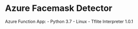 # Azure Facemask Detector
 
Azure Function App:
    - Python 3.7
    - Linux
    - Tflite Interpreter 1.0.1
